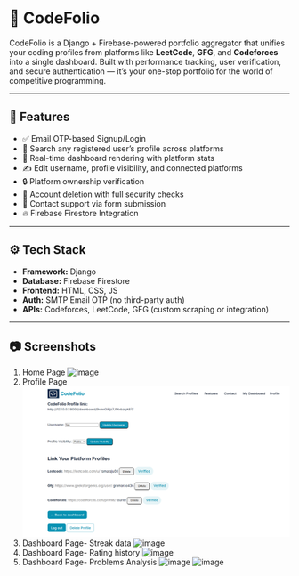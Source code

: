 # 🚀 CodeFolio

CodeFolio is a Django + Firebase-powered portfolio aggregator that unifies your coding profiles from platforms like **LeetCode**, **GFG**, and **Codeforces** into a single dashboard. Built with performance tracking, user verification, and secure authentication — it’s your one-stop portfolio for the world of competitive programming.

---

## 🌟 Features

- ✅ Email OTP-based Signup/Login
- 🔎 Search any registered user’s profile across platforms
- 🧠 Real-time dashboard rendering with platform stats
- ✍️ Edit username, profile visibility, and connected platforms
- 🔒 Platform ownership verification
- 🧹 Account deletion with full security checks
- 📨 Contact support via form submission
- 🔥 Firebase Firestore Integration

---
## ⚙️ Tech Stack

- **Framework:** Django
- **Database:** Firebase Firestore
- **Frontend:** HTML, CSS, JS
- **Auth:** SMTP Email OTP (no third-party auth)
- **APIs:** Codeforces, LeetCode, GFG (custom scraping or integration)

---
## 📷 Screenshots
1. Home Page
![image](https://github.com/user-attachments/assets/17a6d9a8-de9e-459a-8c5b-39d2c789e350)
2. Profile Page
![image](https://github.com/Ramaraju2005/Codefolio/blob/019fa2e0bbea1fcbfe5e97e1f7bce9882cf2ca58/codefolioproject/CodeFolio/Screenshot%202025-07-08%20170117.png)
3. Dashboard Page- Streak data
![image](https://github.com/user-attachments/assets/1cc7cf11-4f11-4408-81ce-f47a14e1f6d9)
4. Dashboard Page- Rating history
![image](https://github.com/user-attachments/assets/1c94ca15-c37b-4525-9e03-97a24a675b89)
5. Dashboard Page- Problems Analysis
![image](https://github.com/user-attachments/assets/79790a02-68e5-4e28-869c-c4aa0dad7b3c)
![image](https://github.com/user-attachments/assets/db1ca88d-7b76-4fb5-8a84-4ae69581309d)






